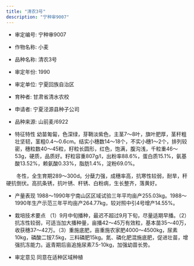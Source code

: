 ```yaml
---
title: "清农3号"
description: "宁种审9007"
---
```

* 审定编号:  宁种审9007

*  作物名称:  小麦

*  品种名称:  清农3号

*  审定年份:  1990

*  审定单位:  宁夏回族自治区

* 育种者:  甘肃省清水农校

*  申请者:  宁夏泾源县种子公司

*  品种来源:  山前麦/6922

*  特征特性
幼苗匍匐，色深绿，芽鞘淡紫色，主茎7～8叶，旗叶肥厚，茎秆粗壮坚韧，茎粗0.4～0.6cm。结实小穗数14～18个，不实小穗1～2个，排列较密，穗粒数40～45粒，籽粒长圆形，红色，饱满，腹沟浅，千粒重46～53g，硬质，品质好。籽粒容重807g/l，出粉率88.6%，蛋白质15.1%，氨基酸13.52%，赖氨酸0.33%，脂肪1.4%，淀粉69.0%。
　　冬性，全生育期289～300d。分蘖力强，成穗率高，抗寒性较弱，耐旱，秆硬抗倒伏。高抗条锈，抗叶锈、秆锈、白粉病，生长整齐，落黄好。


*  产量表现
 1988～1990年宁南山区区域试验三年平均亩产255.03kg。1988～1990年生产示范三年平均亩产264.77kg，较对照中引4号增产14.55%。

*  栽培技术要点
（1）9月中旬播种，最迟不超过9月下旬，尽量适期早播。（2）抗冻性较弱，可适当加大播种量，亩播42～45万有效粒，基本苗35～40万，收获穗37～42万。（3）重施底肥，亩重施农家肥4000～4500kg，尿素10kg，磷酸二铵7.5kg，三料磷肥15kg。氮、磷化肥混施底肥，促进壮苗，增强抗冻能力。返青期后亩追施尿素7.5-10kg，加强幼苗长势。 

*  审定意见
同意在适种区域种植
